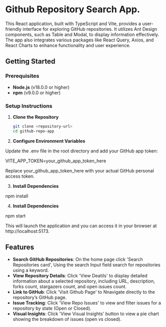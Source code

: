 # Github Repository Search App.

This React application, built with TypeScript and Vite, provides a user-friendly interface for exploring GitHub repositories. It utilizes Ant Design components, such as Table and Modal, to display information effectively. The app also integrates various packages like React Query, Axios, and React Charts to enhance functionality and user experience.

## Getting Started

### Prerequisites

- **Node.js** (v18.0.0 or higher)
- **npm** (v9.0.0 or higher)

### Setup Instructions


1. **Clone the Repository**

   ```bash
   git clone <repository-url>
   cd github-repo-app


2. **Configure Environment Variables**

Update the .env file in the root directory and add your GitHub app token:

VITE_APP_TOKEN=your_github_app_token_here

Replace your_github_app_token_here with your actual GitHub personal access token.

3. **Install Dependencies** 

npm install

4. **Install Dependencies** 

npm start

This will launch the application and you can access it in your browser at http://localhost:5173.

## Features

- **Search GitHub Repositories**: On the home page click 'Search Repositories card', Using the search Input field search for repositories using a keyword.
- **View Repository Details**: Click 'View Deatils' to display detailed information about a selected repository, including URL, description, forks count, stargazers count, and open issues count.
- **Link to GitHub**: Click 'Visit Github Page' to Nnavigate directly to the repository’s GitHub page.
- **Issue Tracking**: Click 'View Repo Issues' to view and filter issues for a repository by state (Open or Closed).
- **Visual Insights**: Click 'View Visual Insights' button to view a pie chart showing the breakdown of issues (open vs closed).

